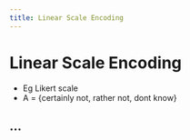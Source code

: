 ```yaml
---
title: Linear Scale Encoding
---
```


# Linear Scale Encoding
- Eg Likert scale
- A = {certainly not, rather not, dont know}

## …




















































































